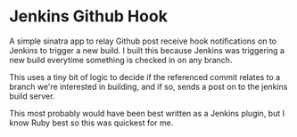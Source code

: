 Jenkins Github Hook
===================

A simple sinatra app to relay Github post receive hook notifications on
to Jenkins to trigger a new build. I built this because Jenkins was
triggering a new build everytime something is checked in on any branch. 

This uses a tiny bit of logic to decide if the referenced commit relates
to a branch we're interested in building, and if so, sends a post on to
the jenkins build server.

This most probably would have been best written as a Jenkins plugin, but
I know Ruby best so this was quickest for me.
